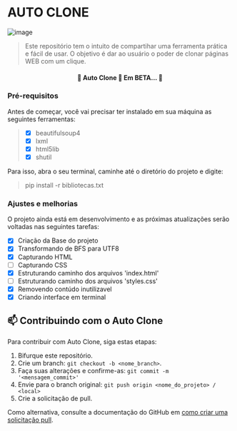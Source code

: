 # AUTO CLONE

![image](https://user-images.githubusercontent.com/61066188/154563027-b286abd4-e0fe-4980-a9a3-95a36f6a750c.png)


> Este repositório tem o intuito de compartihar uma ferramenta prática e fácil de usar. O objetivo é dar ao usuário o poder de clonar páginas WEB com um clique.

<h4 align="center"> 
	🚧  Auto Clone 🚀 Em BETA...  🚧
</h4>

### Pré-requisitos
Antes de começar, você vai precisar ter instalado em sua máquina as seguintes ferramentas:
> - [x] beautifulsoup4
> - [x] lxml
> - [x] html5lib
> - [x] shutil

Para isso, abra o seu terminal, caminhe até o diretório do projeto e digite:
> pip install -r bibliotecas.txt

### Ajustes e melhorias

O projeto ainda está em desenvolvimento e as próximas atualizações serão voltadas nas seguintes tarefas:

- [x] Criação da Base do projeto
- [x] Transformando de BFS para UTF8
- [x] Capturando HTML
- [ ] Capturando CSS
- [x] Estruturando caminho dos arquivos 'index.html' 
- [ ] Estruturando caminho dos arquivos 'styles.css'
- [X] Removendo contúdo inutilizavel
- [X] Criando interface em terminal

## 📫 Contribuindo com o Auto Clone
Para contribuir com Auto Clone, siga estas etapas:

1. Bifurque este repositório.
2. Crie um branch: `git checkout -b <nome_branch>`.
3. Faça suas alterações e confirme-as: `git commit -m '<mensagem_commit>'`
4. Envie para o branch original: `git push origin <nome_do_projeto> / <local>`
5. Crie a solicitação de pull.

Como alternativa, consulte a documentação do GitHub em [como criar uma solicitação pull](https://help.github.com/en/github/collaborating-with-issues-and-pull-requests/creating-a-pull-request).
